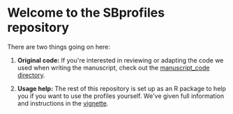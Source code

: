 # Welcome to the SBprofiles repository

There are two things going on here:

1. **Original code:** If you're interested in reviewing or adapting the code
  we used when writing the manuscript, check out the
  [manuscript_code directory](https://github.com/paulhibbing/SBprofiles/tree/master/manuscript_code).

2. **Usage help:** The rest of this repository is set up as an R package to help
  you if you want to use the profiles yourself. We've given full information and
  instructions in the [vignette](https://github.com/paulhibbing/SBprofiles/blob/master/vignettes/SBprofiles.pdf).
